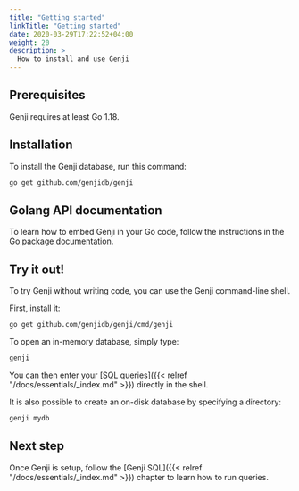 ```yaml
---
title: "Getting started"
linkTitle: "Getting started"
date: 2020-03-29T17:22:52+04:00
weight: 20
description: >
  How to install and use Genji
---
```


## Prerequisites

Genji requires at least Go 1.18.

## Installation

To install the Genji database, run this command:

```bash
go get github.com/genjidb/genji
```

## Golang API documentation

To learn how to embed Genji in your Go code, follow the instructions in the [Go package documentation](https://pkg.go.dev/github.com/genjidb/genji?tab=doc).

## Try it out!

To try Genji without writing code, you can use the Genji command-line shell.

First, install it:

```bash
go get github.com/genjidb/genji/cmd/genji
```

To open an in-memory database, simply type:

```bash
genji
```

You can then enter your [SQL queries]({{< relref "/docs/essentials/_index.md" >}}) directly in the shell.

It is also possible to create an on-disk database by specifying a directory:

```bash
genji mydb
```

## Next step

Once Genji is setup, follow the [Genji SQL]({{< relref "/docs/essentials/_index.md" >}}) chapter to learn how to run queries.
